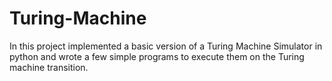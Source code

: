 # Turing-Machine
In this project implemented a basic version of a Turing Machine Simulator in python and wrote a few simple programs to execute them on the Turing machine transition.
